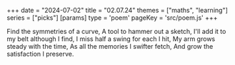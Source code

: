 +++
date = "2024-07-02"
title = "02.07.24"
themes = ["maths", "learning"]
series = ["picks"]
[params]
  type = 'poem'
  pageKey = 'src/poem.js'
+++

Find the symmetries of a curve,
A tool to hammer out a sketch,
I'll add it to my belt although I find,
I miss half a swing for each I hit,
My arm grows steady with the time,
As all the memories I swifter fetch,
And grow the satisfaction I preserve.

